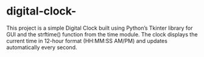 # digital-clock-
This project is a simple Digital Clock built using Python’s Tkinter library for GUI and the strftime() function from the time module. The clock displays the current time in 12-hour format (HH:MM:SS AM/PM) and updates automatically every second.
